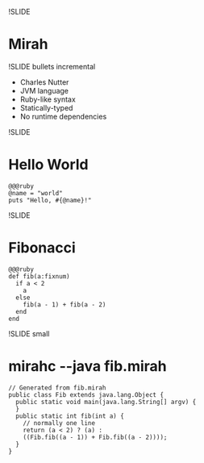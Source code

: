 !SLIDE

# Mirah #

!SLIDE bullets incremental

* Charles Nutter
* JVM language
* Ruby-like syntax
* Statically-typed
* No runtime dependencies

!SLIDE

# Hello World #

    @@@ruby
    @name = "world"
    puts "Hello, #{@name}!"

!SLIDE

# Fibonacci #

    @@@ruby
    def fib(a:fixnum)
      if a < 2
        a
      else
        fib(a - 1) + fib(a - 2)
      end
    end

!SLIDE small

# mirahc --java fib.mirah #

    // Generated from fib.mirah
    public class Fib extends java.lang.Object {
      public static void main(java.lang.String[] argv) {
      }
      public static int fib(int a) {
        // normally one line
        return (a < 2) ? (a) :
        ((Fib.fib((a - 1)) + Fib.fib((a - 2))));
      }
    }
